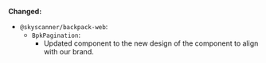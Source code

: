 **Changed:**

- `@skyscanner/backpack-web`:
  - `BpkPagination`:
    - Updated component to the new design of the component to align with our brand.